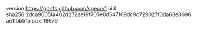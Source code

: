 version https://git-lfs.github.com/spec/v1
oid sha256:2dca9005fa402d272ae19f705e0d547f09dc9c729027f0da63e8696ae1fbb51b
size 19679
